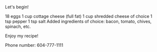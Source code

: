 Let's begin!

18 eggs
1 cup cottage cheese (full fat)
1 cup shredded cheese of choice
1 tsp pepper
1 tsp salt
Added ingredients of choice: bacon, tomato, chives, spinach, etc.

Enjoy my recipe!

Phone number: 604-777-1111